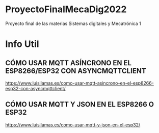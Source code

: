 # ProyectoFinalMecaDig2022
Proyecto final de las materias Sistemas digitales y Mecatrónica 1

# Info Util
## CÓMO USAR MQTT ASÍNCRONO EN EL ESP8266/ESP32 CON ASYNCMQTTCLIENT
https://www.luisllamas.es/como-usar-mqtt-asincrono-en-el-esp8266-esp32-con-asyncmqttclient/

## CÓMO USAR MQTT Y JSON EN EL ESP8266 O ESP32
https://www.luisllamas.es/como-usar-mqtt-y-json-en-el-esp32/
